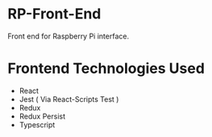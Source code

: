 # RP-Front-End

Front end for Raspberry Pi interface.

# Frontend Technologies Used
* React
* Jest ( Via React-Scripts Test )
* Redux
* Redux Persist
* Typescript
